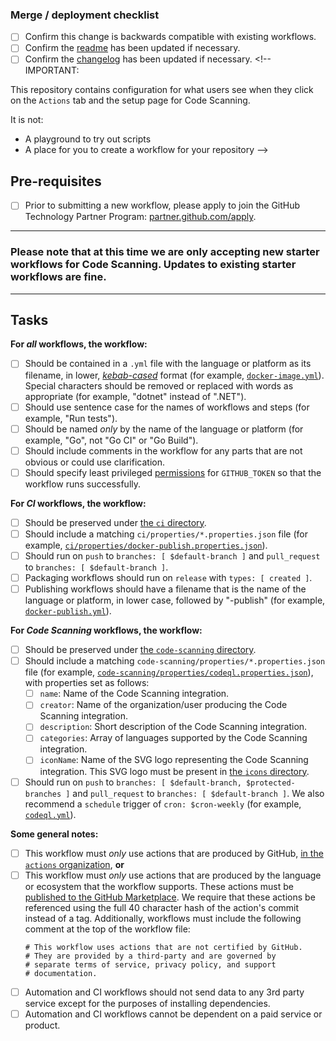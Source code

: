 ### Merge / deployment checklist

- [ ] Confirm this change is backwards compatible with existing workflows.
- [ ] Confirm the [readme](https://github.com/github/codeql-action/blob/main/README.md) has been updated if necessary.
- [ ] Confirm the [changelog](https://github.com/github/codeql-action/blob/main/CHANGELOG.md) has been updated if necessary.
      <!--
IMPORTANT:

This repository contains configuration for what users see when they click on the `Actions` tab and the setup page for Code Scanning.

It is not:
* A playground to try out scripts
* A place for you to create a workflow for your repository
-->

## Pre-requisites

- [ ] Prior to submitting a new workflow, please apply to join the GitHub Technology Partner Program: [partner.github.com/apply](https://partner.github.com/apply?partnershipType=Technology+Partner).

---

### **Please note that at this time we are only accepting new starter workflows for Code Scanning. Updates to existing starter workflows are fine.**

---

## Tasks

**For _all_ workflows, the workflow:**

- [ ] Should be contained in a `.yml` file with the language or platform as its filename, in lower, [_kebab-cased_](https://en.wikipedia.org/wiki/Kebab_case) format (for example, [`docker-image.yml`](https://github.com/actions/starter-workflows/blob/main/ci/docker-image.yml)).  Special characters should be removed or replaced with words as appropriate (for example, "dotnet" instead of ".NET").
- [ ] Should use sentence case for the names of workflows and steps (for example, "Run tests").
- [ ] Should be named _only_ by the name of the language or platform (for example, "Go", not "Go CI" or "Go Build").
- [ ] Should include comments in the workflow for any parts that are not obvious or could use clarification.
- [ ] Should specify least privileged [permissions](https://docs.github.com/en/actions/security-guides/automatic-token-authentication#modifying-the-permissions-for-the-github_token) for `GITHUB_TOKEN` so that the workflow runs successfully.

**For _CI_ workflows, the workflow:**

- [ ] Should be preserved under [the `ci` directory](https://github.com/actions/starter-workflows/tree/main/ci).
- [ ] Should include a matching `ci/properties/*.properties.json` file (for example, [`ci/properties/docker-publish.properties.json`](https://github.com/actions/starter-workflows/blob/main/ci/properties/docker-publish.properties.json)).
- [ ] Should run on `push` to `branches: [ $default-branch ]` and `pull_request` to `branches: [ $default-branch ]`.
- [ ] Packaging workflows should run on `release` with `types: [ created ]`.
- [ ] Publishing workflows should have a filename that is the name of the language or platform, in lower case, followed by "-publish" (for example, [`docker-publish.yml`](https://github.com/actions/starter-workflows/blob/main/ci/docker-publish.yml)).

**For _Code Scanning_ workflows, the workflow:**

- [ ] Should be preserved under [the `code-scanning` directory](https://github.com/actions/starter-workflows/tree/main/code-scanning).
- [ ] Should include a matching `code-scanning/properties/*.properties.json` file (for example, [`code-scanning/properties/codeql.properties.json`](https://github.com/actions/starter-workflows/blob/main/code-scanning/properties/codeql.properties.json)), with properties set as follows:
  - [ ] `name`: Name of the Code Scanning integration.
  - [ ] `creator`: Name of the organization/user producing the Code Scanning integration.
  - [ ] `description`: Short description of the Code Scanning integration.
  - [ ] `categories`: Array of languages supported by the Code Scanning integration.
  - [ ] `iconName`: Name of the SVG logo representing the Code Scanning integration. This SVG logo must be present in [the `icons` directory](https://github.com/actions/starter-workflows/tree/main/icons).
- [ ] Should run on `push` to `branches: [ $default-branch, $protected-branches ]` and `pull_request` to `branches: [ $default-branch ]`. We also recommend a `schedule` trigger of `cron: $cron-weekly` (for example, [`codeql.yml`](https://github.com/actions/starter-workflows/blob/c59b62dee0eae1f9f368b7011cf05c2fc42cf084/code-scanning/codeql.yml#L14-L21)).

**Some general notes:**

- [ ] This workflow must _only_ use actions that are produced by GitHub, [in the `actions` organization](https://github.com/actions), **or**
- [ ] This workflow must _only_ use actions that are produced by the language or ecosystem that the workflow supports.  These actions must be [published to the GitHub Marketplace](https://github.com/marketplace?type=actions).  We require that these actions be referenced using the full 40 character hash of the action's commit instead of a tag.  Additionally, workflows must include the following comment at the top of the workflow file:
    ```
    # This workflow uses actions that are not certified by GitHub.
    # They are provided by a third-party and are governed by
    # separate terms of service, privacy policy, and support
    # documentation.
    ```
- [ ] Automation and CI workflows should not send data to any 3rd party service except for the purposes of installing dependencies.
- [ ] Automation and CI workflows cannot be dependent on a paid service or product.
